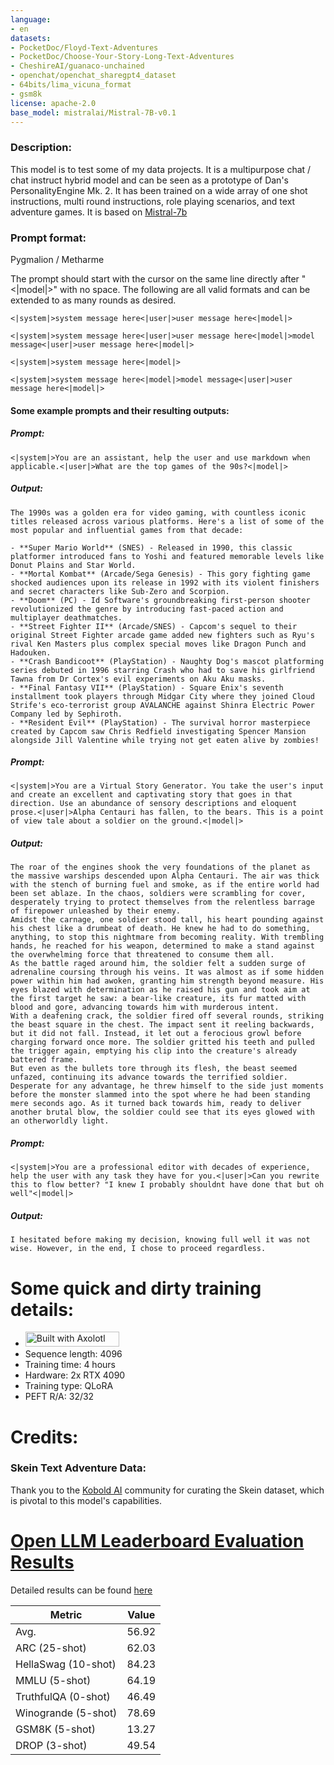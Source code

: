 ```yaml
---
language:
- en
datasets:
- PocketDoc/Floyd-Text-Adventures
- PocketDoc/Choose-Your-Story-Long-Text-Adventures
- CheshireAI/guanaco-unchained
- openchat/openchat_sharegpt4_dataset
- 64bits/lima_vicuna_format
- gsm8k
license: apache-2.0
base_model: mistralai/Mistral-7B-v0.1
---
```


### Description:
This model is to test some of my data projects. It is a multipurpose chat / chat instruct hybrid model and can be seen as a prototype of Dan's PersonalityEngine Mk. 2. It has been trained on a wide array of one shot instructions, multi round instructions, role playing scenarios, and text adventure games. It is based on [Mistral-7b](https://huggingface.co/mistralai/Mistral-7B-v0.1)

### Prompt format: 
Pygmalion / Metharme

The prompt should start with the cursor on the same line directly after "<|model|>" with no space. The following are all valid formats and can be extended to as many rounds as desired.
```
<|system|>system message here<|user|>user message here<|model|>
```
```
<|system|>system message here<|user|>user message here<|model|>model message<|user|>user message here<|model|>
```
```
<|system|>system message here<|model|>
```
```
<|system|>system message here<|model|>model message<|user|>user message here<|model|>
```

#### Some example prompts and their resulting outputs:
##### Prompt:
```
<|system|>You are an assistant, help the user and use markdown when applicable.<|user|>What are the top games of the 90s?<|model|>
```
##### Output:
```
The 1990s was a golden era for video gaming, with countless iconic titles released across various platforms. Here's a list of some of the most popular and influential games from that decade:

- **Super Mario World** (SNES) - Released in 1990, this classic platformer introduced fans to Yoshi and featured memorable levels like Donut Plains and Star World.
- **Mortal Kombat** (Arcade/Sega Genesis) - This gory fighting game shocked audiences upon its release in 1992 with its violent finishers and secret characters like Sub-Zero and Scorpion.
- **Doom** (PC) - Id Software's groundbreaking first-person shooter revolutionized the genre by introducing fast-paced action and multiplayer deathmatches.
- **Street Fighter II** (Arcade/SNES) - Capcom's sequel to their original Street Fighter arcade game added new fighters such as Ryu's rival Ken Masters plus complex special moves like Dragon Punch and Hadouken.
- **Crash Bandicoot** (PlayStation) - Naughty Dog's mascot platforming series debuted in 1996 starring Crash who had to save his girlfriend Tawna from Dr Cortex's evil experiments on Aku Aku masks.
- **Final Fantasy VII** (PlayStation) - Square Enix's seventh installment took players through Midgar City where they joined Cloud Strife's eco-terrorist group AVALANCHE against Shinra Electric Power Company led by Sephiroth.
- **Resident Evil** (PlayStation) - The survival horror masterpiece created by Capcom saw Chris Redfield investigating Spencer Mansion alongside Jill Valentine while trying not get eaten alive by zombies!
```
##### Prompt:

```
<|system|>You are a Virtual Story Generator. You take the user's input and create an excellent and captivating story that goes in that direction. Use an abundance of sensory descriptions and eloquent prose.<|user|>Alpha Centauri has fallen, to the bears. This is a point of view tale about a soldier on the ground.<|model|>
```
##### Output:
```
The roar of the engines shook the very foundations of the planet as the massive warships descended upon Alpha Centauri. The air was thick with the stench of burning fuel and smoke, as if the entire world had been set ablaze. In the chaos, soldiers were scrambling for cover, desperately trying to protect themselves from the relentless barrage of firepower unleashed by their enemy.
Amidst the carnage, one soldier stood tall, his heart pounding against his chest like a drumbeat of death. He knew he had to do something, anything, to stop this nightmare from becoming reality. With trembling hands, he reached for his weapon, determined to make a stand against the overwhelming force that threatened to consume them all.
As the battle raged around him, the soldier felt a sudden surge of adrenaline coursing through his veins. It was almost as if some hidden power within him had awoken, granting him strength beyond measure. His eyes blazed with determination as he raised his gun and took aim at the first target he saw: a bear-like creature, its fur matted with blood and gore, advancing towards him with murderous intent.
With a deafening crack, the soldier fired off several rounds, striking the beast square in the chest. The impact sent it reeling backwards, but it did not fall. Instead, it let out a ferocious growl before charging forward once more. The soldier gritted his teeth and pulled the trigger again, emptying his clip into the creature's already battered frame.
But even as the bullets tore through its flesh, the beast seemed unfazed, continuing its advance towards the terrified soldier. Desperate for any advantage, he threw himself to the side just moments before the monster slammed into the spot where he had been standing mere seconds ago. As it turned back towards him, ready to deliver another brutal blow, the soldier could see that its eyes glowed with an otherworldly light.
```
##### Prompt:
```
<|system|>You are a professional editor with decades of experience, help the user with any task they have for you.<|user|>Can you rewrite this to flow better? "I knew I probably shouldnt have done that but oh well"<|model|>
```
##### Output:
```
I hesitated before making my decision, knowing full well it was not wise. However, in the end, I chose to proceed regardless.
```

# Some quick and  dirty training details:
- [<img src="https://raw.githubusercontent.com/OpenAccess-AI-Collective/axolotl/main/image/axolotl-badge-web.png" alt="Built with Axolotl" width="150" height="24"/>](https://github.com/OpenAccess-AI-Collective/axolotl)
- Sequence length: 4096
- Training time: 4 hours
- Hardware: 2x RTX 4090
- Training type: QLoRA
- PEFT R/A: 32/32


# Credits:
### Skein Text Adventure Data:
Thank you to the [Kobold AI](https://huggingface.co/KoboldAI) community for curating the Skein dataset, which is pivotal to this model's capabilities.
# [Open LLM Leaderboard Evaluation Results](https://huggingface.co/spaces/HuggingFaceH4/open_llm_leaderboard)
Detailed results can be found [here](https://huggingface.co/datasets/open-llm-leaderboard/details_PocketDoc__Dans-TotSirocco-7b)

| Metric                | Value                     |
|-----------------------|---------------------------|
| Avg.                  | 56.92   |
| ARC (25-shot)         | 62.03          |
| HellaSwag (10-shot)   | 84.23    |
| MMLU (5-shot)         | 64.19         |
| TruthfulQA (0-shot)   | 46.49   |
| Winogrande (5-shot)   | 78.69   |
| GSM8K (5-shot)        | 13.27        |
| DROP (3-shot)         | 49.54         |
